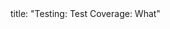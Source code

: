 <frontmatter>
title: "Testing: Test Coverage: What"
</frontmatter>

<include src="navbar.md" boilerplate />

<include src="unit-inPage-asFlat.md" boilerplate />
